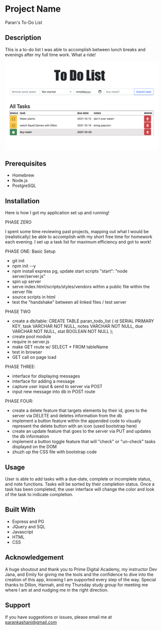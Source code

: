 # Project Name
Paran's To-Do List

## Description

This is a to-do list I was able to accomplish between lunch breaks and evenings after my full time work. What a ride! 

![screenshot of to do list](descriptionImg.png)

## Prerequisites

- Homebrew
- Node.js
- PostgreSQL

## Installation

Here is how I got my application set up and running! 

PHASE ZERO

I spent some time reviewing past projects, mapping out what I would be (realistically) be able to accomplish with my short free time for homework each evening. I set up a task list for maximum efficiency and got to work!

PHASE ONE: Basic Setup

- git init
- npm init --y
- npm install express pg, update start scripts "start": "node server/server.js"
- spin up server
- serve index.html/scripts/styles/vendors within a public file within the server file
- source scripts in html
- test the "handshake" between all linked files / test server

PHASE TWO
- create a db/table: 
    CREATE TABLE paran_todo_list (
    id SERIAL PRIMARY KEY,
    task VARCHAR NOT NULL,
    notes VARCHAR NOT NULL,
    due VARCHAR NOT NULL,
    stat BOOLEAN NOT NULL
    );
- create pool module
- require in server.js 
- make GET route w/ SELECT * FROM tableName 
- test in browser 
- GET call on page load

PHASE THREE:
- interface for displaying messages
- interface for adding a message
- capture user input & send to server via POST
- input new message into db in POST route 

PHASE FOUR:
- create a delete feature that targets elements by their id, goes to the server via DELETE and deletes information from the db
- implement a button feature within the appended code to visually represent the delete button with an icon (used bootstrap here)
- create an update feature that goes to the server via PUT and updates the db information
- implement a button toggle feature that will "check" or "un-check" tasks displayed on the DOM
- zhuzh up the CSS file with bootstrap code 

## Usage
User is able to add tasks with a due-date, complete or incomplete status, and note functions. Tasks will be sorted by their completion status. Once a task has been completed, the user interface will change the color and look of the task to indicate completion.  

## Built With
- Express and PG
- JQuery and SQL
- Javascript
- HTML 
- CSS

## Acknowledgement
A huge shoutout and thank you to Prime Digital Academy, my instructor Dev Jana, and Emily for giving me the tools and the confidence to dive into the creation of this app, knowing I am supported every step of the way. Special thanks to Dillon, Hannah, and my Thursday study group for meeting me where I am at and nudging me in the right direction. 

## Support
If you have suggestions or issues, please email me at parankashani@gmail.com
